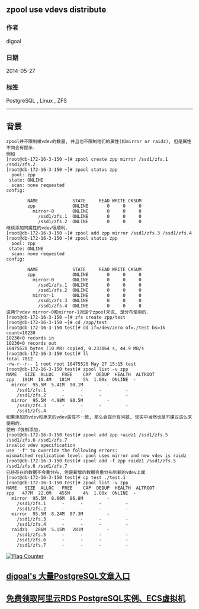 ## zpool use vdevs distribute    
                                                                                                                                                                 
### 作者                                                                                                                                                             
digoal                                                                                                                                                               
                                                                                                                                                           
### 日期                                                                                                                                                                              
2014-05-27                                                                                                                                                     
                                                                                                                                                            
### 标签                                                                                                                                                           
PostgreSQL , Linux , ZFS                                                                                                                                                         
                                                                                                                                                                                             
----                                                                                                                                                                     
                                                                                                                                                                                                         
## 背景         
```  
zpool并不限制根vdev的数量, 并且也不限制他们的属性(如mirror or raidz), 但是属性不同会有提示.  
例如  
[root@db-172-16-3-150 ~]# zpool create zpp mirror /ssd1/zfs.1 /ssd1/zfs.2  
[root@db-172-16-3-150 ~]# zpool status zpp  
  pool: zpp  
 state: ONLINE  
  scan: none requested  
config:  
  
        NAME             STATE     READ WRITE CKSUM  
        zpp              ONLINE       0     0     0  
          mirror-0       ONLINE       0     0     0  
            /ssd1/zfs.1  ONLINE       0     0     0  
            /ssd1/zfs.2  ONLINE       0     0     0  
继续添加同属性的vdev很顺利.  
[root@db-172-16-3-150 ~]# zpool add zpp mirror /ssd1/zfs.3 /ssd1/zfs.4  
[root@db-172-16-3-150 ~]# zpool status zpp  
  pool: zpp  
 state: ONLINE  
  scan: none requested  
config:  
  
        NAME             STATE     READ WRITE CKSUM  
        zpp              ONLINE       0     0     0  
          mirror-0       ONLINE       0     0     0  
            /ssd1/zfs.1  ONLINE       0     0     0  
            /ssd1/zfs.2  ONLINE       0     0     0  
          mirror-1       ONLINE       0     0     0  
            /ssd1/zfs.3  ONLINE       0     0     0  
            /ssd1/zfs.4  ONLINE       0     0     0  
这两个vdev mirror-0和mirror-1对这个zpool来说, 是分布使用的.  
[root@db-172-16-3-150 ~]# zfs create zpp/test  
[root@db-172-16-3-150 ~]# cd /zpp/test  
[root@db-172-16-3-150 test]# dd if=/dev/zero of=./test bs=1k count=10230  
10230+0 records in  
10230+0 records out  
10475520 bytes (10 MB) copied, 0.233064 s, 44.9 MB/s  
[root@db-172-16-3-150 test]# ll  
total 7812  
-rw-r--r-- 1 root root 10475520 May 27 15:15 test  
[root@db-172-16-3-150 test]# zpool list -v zpp  
NAME   SIZE  ALLOC   FREE    CAP  DEDUP  HEALTH  ALTROOT  
zpp   191M  10.4M   181M     5%  1.00x  ONLINE  -  
  mirror  95.5M  5.41M  90.1M         -  
    /ssd1/zfs.1      -      -      -         -  
    /ssd1/zfs.2      -      -      -         -  
  mirror  95.5M  4.98M  90.5M         -  
    /ssd1/zfs.3      -      -      -         -  
    /ssd1/zfs.4      -      -      -         -  
如果添加的vdev和原来的vdev属性不一致, 那么会提示有问题, 现实中当然也是不建议这么来使用的.  
使用-f强制添加.  
[root@db-172-16-3-150 test]# zpool add zpp raidz1 /ssd1/zfs.5 /ssd1/zfs.6 /ssd1/zfs.7  
invalid vdev specification  
use '-f' to override the following errors:  
mismatched replication level: pool uses mirror and new vdev is raidz  
[root@db-172-16-3-150 test]# zpool add -f zpp raidz1 /ssd1/zfs.5 /ssd1/zfs.6 /ssd1/zfs.7  
已经存在的数据不会重分布, 但是新增的数据会重分布到新的vdev上面  
[root@db-172-16-3-150 test]# cp test ./test.1  
[root@db-172-16-3-150 test]# zpool list -v zpp  
NAME   SIZE  ALLOC   FREE    CAP  DEDUP  HEALTH  ALTROOT  
zpp   477M  22.0M   455M     4%  1.00x  ONLINE  -  
  mirror  95.5M  8.66M  86.8M         -  
    /ssd1/zfs.1      -      -      -         -  
    /ssd1/zfs.2      -      -      -         -  
  mirror  95.5M  8.24M  87.3M         -  
    /ssd1/zfs.3      -      -      -         -  
    /ssd1/zfs.4      -      -      -         -  
  raidz1   286M  5.15M   281M         -  
    /ssd1/zfs.5      -      -      -         -  
    /ssd1/zfs.6      -      -      -         -  
    /ssd1/zfs.7      -      -      -         -  
```  
    
  
<a rel="nofollow" href="http://info.flagcounter.com/h9V1"  ><img src="http://s03.flagcounter.com/count/h9V1/bg_FFFFFF/txt_000000/border_CCCCCC/columns_2/maxflags_12/viewers_0/labels_0/pageviews_0/flags_0/"  alt="Flag Counter"  border="0"  ></a>  
  
  
  
  
  
  
## [digoal's 大量PostgreSQL文章入口](https://github.com/digoal/blog/blob/master/README.md "22709685feb7cab07d30f30387f0a9ae")
  
  
## [免费领取阿里云RDS PostgreSQL实例、ECS虚拟机](https://free.aliyun.com/ "57258f76c37864c6e6d23383d05714ea")
  
